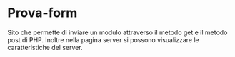 # Prova-form
Sito che permette di inviare un modulo attraverso il metodo get e il metodo post di PHP. Inoltre nella pagina server si possono visualizzare le caratteristiche del server.
